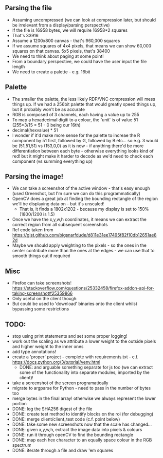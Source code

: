 
## Parsing the file

 * Assuming uncompressed (we can look at compression later, but should be irrelevant from a display/parsing perspective)
 * If the file is 16958 bytes, we will require 16958*2 squares
 * That's 33916
 * Assume a 1200x800 canvas - that's 960,000 squares
 * If we assume squares of 4x4 pixels, that means we can show 60,000 squares on that canvas. 5x5 pixels, that's 38400
 * We need to think about paging at some point!
 * From a boundary perspective, we could have the user input the file length
 * We need to create a palette - e.g. 16bit


## Palette

 * The smaller the palette, the less likely RDP/VNC compression will mess things up. If we had a 256bit palette that would greatly speed things up, but it probably won't be as accurate
 * RGB is composed of 3 channels, each having a value up to 255
 * To map a hexadecimal digiti to a colour, the 'unit' is of value 51 (255*3/15 = 51 - 0 being our 16th)
 * decimal(hexvalue) *  51
 * I wonder if it'd make more sense for the palette to increae the R component by 51 first, followed by G, followed by B etc... so e.g. 3 would be (51,51,51) vs (153,0,0) as it is now - if anything there'd be more differentiation between each byte - otherwise everything looks kind of red! but it might make it harder to decode as we'd need to check each component (vs summing everything up)

## Parsing the image!

 * We can take a screenshot of the active window - that's easy enough (used Greenshot, but I'm sure we can do this programmatically)
 * OpenCV does a great job at finding the bounding rectangle of the region we'll be displaying data on - but it's unscaled!
   * That is, it finds a 1802x1202 - because my display is set to 150% (1800/1200 is 1.5)
 * Once we have the x,y,w,h coordinates, it means we can extract the correct region from all subsequent screenshots
 * Ref code taken from https://gist.github.com/bigsnarfdude/d811e31ee17495f82f10db12651ae82d
 * Maybe we should apply weighting to the pixels - so the ones in the center contribute more than the ones at the edges - we can use that to smooth things out if required

## Misc

 * Firefox can take screenshots! https://stackoverflow.com/questions/25332458/firefox-addon-api-for-taking-screenshot#25359866
 * Only useful on the client though
 * But could be used to 'download' binaries onto the client whilst bypassing some restrictions

## TODO:
 * stop using print statements and set some proper logging!
 * work out the scaling as we attribute a lower weight to the outside pixels and higher weight to the inner ones
 * add type annotations!
 * create a 'proper' project - complete with requirements.txt - c.f. https://docs.python.org/3/tutorial/venv.html
   * DONE: and arguable something separate for js too (we can extract some of the functionality into separate modules, imported by the client)!
 * take a screenshot of the screen programatically
 * migrate to argparse for Python - need to pass in the number of bytes too
 * merge bytes in the final array! otherwise we always represent the lower portion
 * DONE: log the SHA256 digest of the file 
 * DONE: create test method to identify blocks on the roi (for debugging)
 * DONE: merge client/client_test code (c.f. point below)
 * DONE: take some new screenshots now that the scale has changed...
 * DONE: given x,y,w,h, extract the image data into pixels & colours
 * DONE: run it through openCV to find the bounding rectangle
 * DONE: map each hex character to an equally space colour in the RGB spectrum
 * DONE: iterate through a file and draw 'em squares